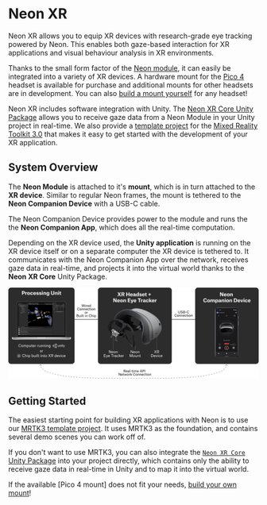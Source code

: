 # Neon XR

<!-- 
#### Remaining Todos
- [ ] Add system overview
- [ ] Add instructions regarding pre-generated calibrations and how to use them
- [ ] Complete guide on how to build you own mount including calibration instructions. 
-->

Neon XR allows you to equip XR devices with research-grade eye tracking powered by Neon. This enables both gaze-based interaction for XR applications and visual behaviour analysis in XR environments.

Thanks to the small form factor of the [Neon module](/hardware/module-technical-overview/), it can easily be integrated into a variety of XR devices. A hardware mount for the [Pico 4](https://pupil-labs.com/products/vr-ar) headset is available for purchase and additional mounts for other headsets are in development. You can also [build a mount yourself](/neon-xr/build-your-own-mount/) for any headset!

Neon XR includes software integration with Unity. The [Neon XR Core Unity Package](/neon-xr/neon-xr-core-package/) allows you to receive gaze data from a Neon Module in your Unity project in real-time. We also provide a [template project](/neon-xr/MRTK3-template-project/) for the [Mixed Reality Toolkit 3.0](https://learn.microsoft.com/en-us/windows/mixed-reality/mrtk-unity/mrtk3-overview/) that makes it easy to get started with the development of your XR application.

## System Overview
The **Neon Module** is attached to it's **mount**, which is in turn attached to the **XR device**. Similar to regular Neon frames, the mount is tethered to the **Neon Companion Device** with a USB-C cable.

The Neon Companion Device provides power to the module and runs the the **Neon Companion App**, which does all the real-time computation.

Depending on the XR device used, the **Unity application** is running on the XR device itself or on a separate computer the XR device is tethered to. 
It communicates with the Neon Companion App over the network, receives gaze data in real-time, and projects it into the virtual world thanks to the **Neon XR Core** Unity Package.

![System Overview](./system_overview.png)

## Getting Started
The easiest starting point for building XR applications with Neon is to use our [MRTK3 template project](/neon-xr/MRTK3-template-project/). It uses MRTK3 as the foundation, and contains several demo scenes you can work off of.

If you don't want to use MRTK3, you can also integrate the [`Neon XR Core` Unity Package](/neon-xr/neon-xr-core-package/) into your project directly, which contains only the ability to receive gaze data in real-time in Unity and to map it into the virtual world.

If the available [Pico 4 mount] does not fit your needs, [build your own mount](/neon-xr/build-your-own-mount/)!